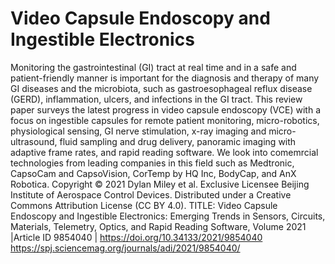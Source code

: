 # Video Capsule Endoscopy and Ingestible Electronics
Monitoring the gastrointestinal (GI) tract at real time and in a safe and patient-friendly manner is important for the diagnosis and therapy of many GI diseases and the microbiota, such as gastroesophageal reflux disease (GERD), inflammation, ulcers, and infections in the GI tract. This review paper surveys the latest progress in video capsule endoscopy (VCE) with a focus on ingestible capsules for remote patient monitoring, micro-robotics, physiological sensing, GI nerve stimulation, x-ray imaging and micro-ultrasound, fluid sampling and drug delivery, panoramic imaging with adaptive frame rates, and rapid reading software. We look into comemrcial technologies from leading companies in this field such as Medtronic, CapsoCam and CapsoVision, CorTemp by HQ Inc, BodyCap, and AnX Robotica.
Copyright © 2021 Dylan Miley et al. Exclusive Licensee Beijing Institute of Aerospace Control Devices. 
Distributed under a Creative Commons Attribution License (CC BY 4.0).
TITLE: Video Capsule Endoscopy and Ingestible Electronics: Emerging Trends in Sensors, Circuits, Materials, Telemetry, Optics, and Rapid Reading Software, Volume 2021 |Article ID 9854040 | https://doi.org/10.34133/2021/9854040
https://spj.sciencemag.org/journals/adi/2021/9854040/
